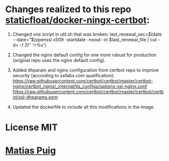 # Changes realized to this repo [staticfloat/docker-ningx-certbot](https://github.com/staticfloat/docker-nginx-certbot):

1. Changed one script in util.sh that was broken:
   last_renewal_sec=$(date --date="$(openssl x509 -startdate -noout -in \$last_renewal_file | cut -d= -f 2)" '+%s')

1. Changed the nginx default config for one more robust for production (original repo uses the nginx default config).

1. Added dhparam and nginx configuration from certbot repo to improve security (according to ssllabs.com qualification):
   https://raw.githubusercontent.com/certbot/certbot/master/certbot-nginx/certbot_nginx/_internal/tls_configs/options-ssl-nginx.conf
   https://raw.githubusercontent.com/certbot/certbot/master/certbot/certbot/ssl-dhparams.pem

1. Updated the dockerfile to include all this modifications in the image.

# License MIT

# [Matias Puig](https://www.github.com/matipuig)
